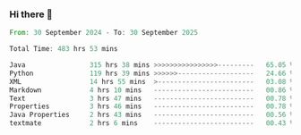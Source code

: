 ### Hi there 👋

<!--
**luoxuanzao/luoxuanzao** is a ✨ _special_ ✨ repository because its `README.md` (this file) appears on your GitHub profile.

Here are some ideas to get you started:

- 🔭 I’m currently working on ...
- 🌱 I’m currently learning ...
- 👯 I’m looking to collaborate on ...
- 🤔 I’m looking for help with ...
- 💬 Ask me about ...
- 📫 How to reach me: ...
- 😄 Pronouns: ...
- ⚡ Fun fact: ...
-->

<!--START_SECTION:waka-->

```rust
From: 30 September 2024 - To: 30 September 2025

Total Time: 483 hrs 53 mins

Java                315 hrs 38 mins >>>>>>>>>>>>>>>>---------   65.05 %
Python              119 hrs 39 mins >>>>>>-------------------   24.66 %
XML                 14 hrs 55 mins  >------------------------   03.08 %
Markdown            4 hrs 10 mins   -------------------------   00.86 %
Text                3 hrs 47 mins   -------------------------   00.78 %
Properties          3 hrs 46 mins   -------------------------   00.78 %
Java Properties     2 hrs 43 mins   -------------------------   00.56 %
textmate            2 hrs 6 mins    -------------------------   00.43 %
```

<!--END_SECTION:waka-->
